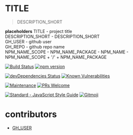 # TITLE
> DESCRIPTION_SHORT

__placeholders__
TITLE - project title  
DESCRIPTION_SHORT - DESCRIPTION_SHORT  
GH_USER - github user  
GH_REPO - github repo name  
NPM_NAME_SCOPE - 
NPM_NAME_PACKAGE -
NPM_NAME - NPM_NAME_SCOPE + '/' + NPM_NAME_PACKAGE

[![Build Status](https://travis-ci.com/GH_USER/GH_REPO.svg?branch=master)](https://travis-ci.com/GH_USER/GH_REPO)
[![npm version](https://badge.fury.io/js/%NPM_NAME_SCOPE%NPM_NAME_PACKAGE.svg?v011)](http://npm.im/NPM_NAME)  

[![devDependencies Status](https://david-dm.org/stackr23/react23/dev-status.svg)](https://david-dm.org/GH_USER/GH_REPO?type=dev)
[![Known Vulnerabilities](https://snyk.io/test/github/GH_USER/GH_REPO/badge.svg)](https://snyk.io/test/github/GH_USER/GH_REPO)

[![Maintenance][maintenance-img]][maintenance-url]
[![PRs Welcome][pr-welcome]](http://makeapullrequest.com)

<a href="https://standardjs.com"><img src="https://img.shields.io/badge/code_style-standard-brightgreen.svg" alt="Standard - JavaScript Style Guide"></a>
<a href="https://gitmoji.carloscuesta.me">
    <img src="https://img.shields.io/badge/gitmoji-%20😜%20😍-FFDD67.svg?style=flat-square"
         alt="Gitmoji">
</a>

[maintenance-img]: https://img.shields.io/badge/Maintained%3F-yes-green.svg
[maintenance-url]: https://GitHub.com/GH_USER/GH_REPO/graphs/
[pr-welcome]: https://img.shields.io/badge/PRs-welcome-brightgreen.svg?style=flat-square

# contributors
* [GH_USER](https://github.com/DoubleU23)
